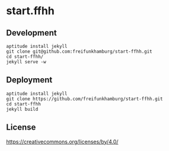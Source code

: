 start.ffhh
==========

Development
-----------

	aptitude install jekyll
	git clone git@github.com:freifunkhamburg/start-ffhh.git
	cd start-ffhh/
	jekyll serve -w

Deployment
----------

	aptitude install jekyll
	git clone https://github.com/freifunkhamburg/start-ffhh.git
	cd start-ffhh
	jekyll build

License
-------

https://creativecommons.org/licenses/by/4.0/

